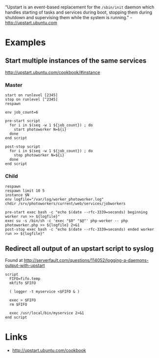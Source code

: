 "Upstart is an event-based replacement for the `/sbin/init` daemon which handles starting of tasks and services during boot, stopping them during shutdown and supervising them while the system is running." - http://upstart.ubuntu.com

# Examples

## Start multiple instances of the same services

http://upstart.ubuntu.com/cookbook/#instance

### Master
```
start on runlevel [2345]
stop on runlevel [^2345]
respawn

env job_count=6

pre-start script
  for i in $(seq -w 1 ${job_count}) ; do
    start photoworker N=${i}
  done
end script

post-stop script
  for i in $(seq -w 1 ${job_count}) ; do
    stop photoworker N=${i}
  done
end script

```

### Child
```
respawn
respawn limit 10 5
instance $N
env logfile="/var/log/worker_photoworker.log"
chdir /srv/photoworkers/current/web/services/jobworkers

pre-start exec bash -c "echo $(date --rfc-3339=seconds) beginning worker run >> ${logfile}"
exec su -s /bin/sh -c 'exec "$0" "$@"' php-worker -- php photoworker.php >> ${logfile} 2>&1
post-stop exec bash -c "echo $(date --rfc-3339=seconds) ended worker run >> ${logfile}"
```

## Redirect all output of an upstart script to syslog

Found at <http://serverfault.com/questions/114052/logging-a-daemons-output-with-upstart>

```
script
  FIFO=fifo.temp
  mkfifo $FIFO

  ( logger -t myservice <$FIFO & )

  exec > $FIFO
  rm $FIFO

  exec /usr/local/bin/myservice 2>&1
end script
```

# Links

- http://upstart.ubuntu.com/cookbook
